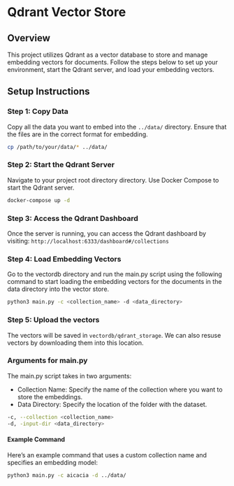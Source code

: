 # Qdrant Vector Store

## Overview

This project utilizes Qdrant as a vector database to store and manage embedding vectors for documents. Follow the steps below to set up your environment, start the Qdrant server, and load your embedding vectors.

## Setup Instructions

### Step 1: Copy Data

Copy all the data you want to embed into the `../data/` directory. Ensure that the files are in the correct format for embedding.

```bash
cp /path/to/your/data/* ../data/
```

### Step 2: Start the Qdrant Server

Navigate to your project root directory directory. Use Docker Compose to start the Qdrant server.

```bash
docker-compose up -d
```

### Step 3: Access the Qdrant Dashboard

Once the server is running, you can access the Qdrant dashboard by visiting: `http://localhost:6333/dashboard#/collections`

### Step 4: Load Embedding Vectors

Go to the vectordb directory and run the main.py script using the following command to start loading the embedding vectors for the documents in the data directory into the vector store.

```bash
python3 main.py -c <collection_name> -d <data_directory>
```

### Step 5: Upload the vectors

The vectors will be saved in `vectordb/qdrant_storage`. We can also resuse vectors by downloading them into this location.

### Arguments for main.py

The main.py script takes in two arguments:

 - Collection Name: Specify the name of the collection where you want to store the embeddings.
 - Data Directory: Specify the location of the folder with the dataset.

```bash
-c, --collection <collection_name>
-d, -input-dir <data_directory>
```

#### Example Command
Here’s an example command that uses a custom collection name and specifies an embedding model:

```bash
python3 main.py -c aicacia -d ../data/
```
